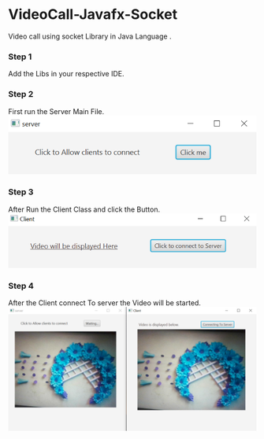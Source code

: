 # VideoCall-Javafx-Socket
Video call using socket Library in Java Language .

### Step 1
Add the Libs in your respective IDE.

### Step 2
 First run the Server Main File.
 ![Server!](https://github.com/RizwanSabir/VideoCall-Javafx-Socket/blob/master/Pictures/Server1.PNG)


### Step 3
   After Run the Client Class and click the Button.
   ![Client!](https://github.com/RizwanSabir/VideoCall-Javafx-Socket/blob/master/Pictures/Client2.PNG)
   
### Step 4

After the Client connect To server the Video will be started.
![Picture](https://github.com/RizwanSabir/VideoCall-Javafx-Socket/blob/master/Pictures/Combine.PNG)
   
